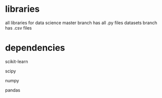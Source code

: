# libraries
all libraries for data science
master branch has all .py files
datasets branch has .csv files

# dependencies
<p>scikit-learn</p>
<p>scipy</p>
<p>numpy</p>
<p>pandas</p>
